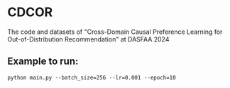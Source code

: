 # CDCOR
The code and datasets of "Cross-Domain Causal Preference Learning for Out-of-Distribution Recommendation" at DASFAA 2024
## Example to run:
    python main.py --batch_size=256 --lr=0.001 --epoch=10
